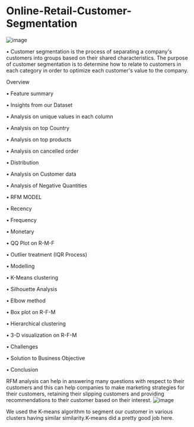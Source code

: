 # Online-Retail-Customer-Segmentation
![image](https://github.com/bharatsoni0047/Online-Retail-Customer-Segmentation/assets/111848240/71ffb983-6562-40e7-a9d2-3e5df7e490d0)


• Customer segmentation is the process of separating a company's customers into groups based on their shared characteristics. The purpose of customer segmentation is to determine how to relate to customers in each category in order to optimize each customer's value to the company.

Overview

• Feature summary

• Insights from our Dataset

• Analysis on unique values in each column

• Analysis on top Country

• Analysis on top products

• Analysis on cancelled order

• Distribution

• Analysis on Customer data

• Analysis of Negative Quantities

• RFM MODEL

• Recency

• Frequency

• Monetary

• QQ Plot on R-M-F

• Outlier treatment (IQR Process)

• Modelling

• K-Means clustering

• Silhouette Analysis

• Elbow method

• Box plot on R-F-M

• Hierarchical clustering

• 3-D visualization on R-F-M

• Challenges

• Solution to Business Objective

• Conclusion

RFM analysis can help in answering many questions with respect to their customers and this can help companies to make marketing strategies for their 
customers, retaining their slipping customers and providing recommendations to their customer based on their interest.
![image](https://github.com/bharatsoni0047/Online-Retail-Customer-Segmentation/assets/111848240/df25d511-bab4-4003-a514-4634cfeed3fc)

 
We used the K-means algorithm to segment our customer in various clusters having similar similarity.K-means did a pretty good job here.
